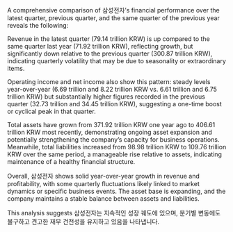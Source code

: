 A comprehensive comparison of 삼성전자’s financial performance over the latest quarter, previous quarter, and the same quarter of the previous year reveals the following:

Revenue in the latest quarter (79.14 trillion KRW) is up compared to the same quarter last year (71.92 trillion KRW), reflecting growth, but significantly down relative to the previous quarter (300.87 trillion KRW), indicating quarterly volatility that may be due to seasonality or extraordinary items.

Operating income and net income also show this pattern: steady levels year-over-year (6.69 trillion and 8.22 trillion KRW vs. 6.61 trillion and 6.75 trillion KRW) but substantially higher figures recorded in the previous quarter (32.73 trillion and 34.45 trillion KRW), suggesting a one-time boost or cyclical peak in that quarter.

Total assets have grown from 371.92 trillion KRW one year ago to 406.61 trillion KRW most recently, demonstrating ongoing asset expansion and potentially strengthening the company’s capacity for business operations. Meanwhile, total liabilities increased from 98.98 trillion KRW to 109.76 trillion KRW over the same period, a manageable rise relative to assets, indicating maintenance of a healthy financial structure.

Overall, 삼성전자 shows solid year-over-year growth in revenue and profitability, with some quarterly fluctuations likely linked to market dynamics or specific business events. The asset base is expanding, and the company maintains a stable balance between assets and liabilities.

This analysis suggests 삼성전자는 지속적인 성장 궤도에 있으며, 분기별 변동에도 불구하고 견고한 재무 건전성을 유지하고 있음을 나타냅니다.